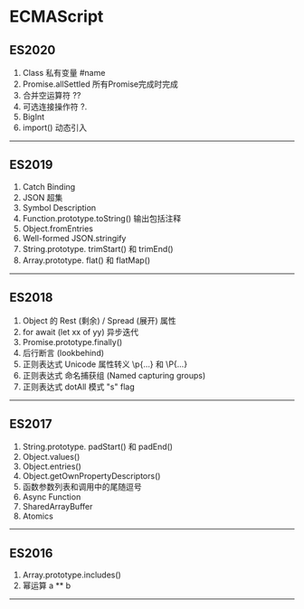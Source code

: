 # ECMAScript
## ES2020
  1. Class 私有变量 #name
  2. Promise.allSettled 所有Promise完成时完成
  3. 合并空运算符 ??
  4. 可选连接操作符 ?.
  5. BigInt
  6. import() 动态引入
---
## ES2019
  1. Catch Binding
  2. JSON 超集
  3. Symbol Description
  4. Function.prototype.toString() 输出包括注释
  5. Object.fromEntries
  6. Well-formed JSON.stringify
  7. String.prototype. trimStart() 和 trimEnd()
  8. Array.prototype. flat() 和 flatMap()
---
## ES2018
  1. Object 的 Rest (剩余) / Spread (展开) 属性
  2. for await (let xx of yy) 异步迭代
  3. Promise.prototype.finally()
  4. 后行断言 (lookbehind)
  5. 正则表达式 Unicode 属性转义 \p{...} 和 \P{...}
  6. 正则表达式 命名捕获组 (Named capturing groups)
  7. 正则表达式 dotAll 模式 "s" flag
---
## ES2017
  1. String.prototype. padStart() 和 padEnd()
  2. Object.values()
  3. Object.entries()
  4. Object.getOwnPropertyDescriptors()
  5. 函数参数列表和调用中的尾随逗号
  6. Async Function
  7. SharedArrayBuffer
  8. Atomics
---
## ES2016
  1. Array.prototype.includes()
  2. 幂运算 a ** b
---

